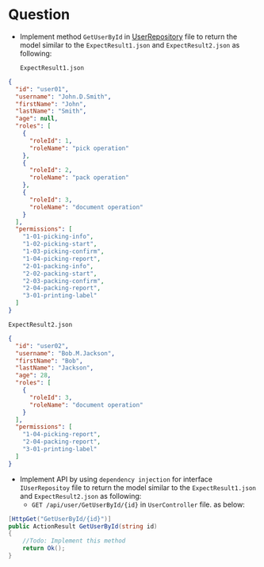 # Question
- Implement method `GetUserById` in [UserRepository](#question) file to return the model similar to the `ExpectResult1.json` and `ExpectResult2.json`
as following:


  `ExpectResult1.json`
```json
{
  "id": "user01",
  "username": "John.D.Smith",
  "firstName": "John",
  "lastName": "Smith",
  "age": null,
  "roles": [
    {
      "roleId": 1,
      "roleName": "pick operation"
    },
    {
      "roleId": 2,
      "roleName": "pack operation"
    },
    {
      "roleId": 3,
      "roleName": "document operation"
    }
  ],
  "permissions": [
    "1-01-picking-info",
    "1-02-picking-start",
    "1-03-picking-confirm",
    "1-04-picking-report",
    "2-01-packing-info",
    "2-02-packing-start",
    "2-03-packing-confirm",
    "2-04-packing-report",
    "3-01-printing-label"
  ]
}
```

`ExpectResult2.json`
```json
{
  "id": "user02",
  "username": "Bob.M.Jackson",
  "firstName": "Bob",
  "lastName": "Jackson",
  "age": 28,
  "roles": [
    {
      "roleId": 3,
      "roleName": "document operation"
    }
  ],
  "permissions": [
    "1-04-picking-report",
    "2-04-packing-report",
    "3-01-printing-label"
  ]
}
```

- Implement API by using `dependency injection` for interface `IUserRepositoy` file to return the model similar to the `ExpectResult1.json` and `ExpectResult2.json` as following:
  - `GET /api/user/GetUserById/{id}` in `UserController` file. as below:

```csharp
[HttpGet("GetUserById/{id}")]
public ActionResult GetUserById(string id)
{
    //Todo: Implement this method
    return Ok();
}
```